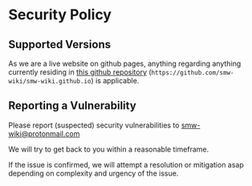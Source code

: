# Security Policy

## Supported Versions

As we are a live website on github pages, anything regarding anything currently residing in [this github repository](https://github.com/smw-wiki/smw-wiki.github.io) (`https://github.com/smw-wiki/smw-wiki.github.io`) is applicable.

## Reporting a Vulnerability

Please report (suspected) security vulnerabilities to [smw-wiki@protonmail.com](mailto:smw-wiki@protonmail.com)

We will try to get back to you within a reasonable timeframe.

If the issue is confirmed, we will attempt a resolution or mitigation asap depending on complexity and urgency of the issue.

